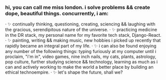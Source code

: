 ### hi, you can call me miss london. i solve problems && create dope, beautiful things. concurrently, i am:

· ✨  continually thinking, questioning, creating, sciencing && laughing with the gracious, serendipitous nature of the universe.
· ✨  practicing medicine in the DR stack, my personal name for my favorite tech stack, Django-React.
· ✨  painting, writing && making music, new hobbies i picked up recently that rapidly became an integral part of my life.
· ✨  i can also be found enjoying any number of the following things: typing furiously at my computer until i proclaim, "i'm in", video games, nine inch nails, my cats, plants, astrology, pop culture, further studying science && technology, learning as much as i can and actively working to make the world a better place by building an ethical technoempire.
· ✨ let's shape the future, shall we?

<!--
**londondata/londondata** is a ✨ _special_ ✨ repository because its `README.md` (this file) appears on your GitHub profile.

Here are some ideas to get you started:

- 🔭 I’m currently working on ...
- 🌱 I’m currently learning ...
- 👯 I’m looking to collaborate on ...
- 🤔 I’m looking for help with ...
- 💬 Ask me about ...
- 📫 How to reach me: ...
- 😄 Pronouns: ...
- ⚡ Fun fact: ...
-->
